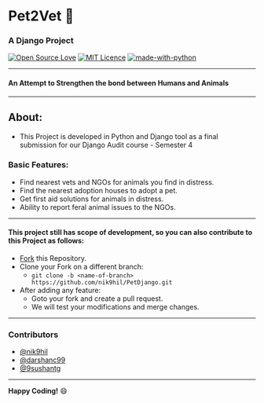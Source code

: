 # **Pet2Vet** :dog:
### A Django Project

[![Open Source Love](https://badges.frapsoft.com/os/v1/open-source.png?v=103)](https://github.com/ellerbrock/open-source-badges/)  [![MIT Licence](https://badges.frapsoft.com/os/mit/mit.svg?v=103)](https://opensource.org/licenses/mit-license.php)  [![made-with-python](https://img.shields.io/badge/Made%20with-Python-1f425f.svg)](https://www.python.org/)

---
#### An Attempt to Strengthen the bond between Humans and Animals

---
## **About:**
- This Project is developed in Python and Django tool as a final submission for our Django Audit course - Semester 4
### Basic Features:
* Find nearest vets and NGOs for animals you find in distress. 
* Find the nearest adoption houses to adopt a pet. 
* Get first aid solutions for animals in distress. 
* Ability to report feral animal issues to the NGOs. 
---




#### This project still has scope of development, so you can also contribute to this Project as follows:
* [Fork](https://github.com/nik9hil/PetDjango.git) this Repository.
* Clone your Fork on a different branch:
	* `git clone -b <name-of-branch> https://github.com/nik9hil/PetDjango.git`
* After adding any feature:
	* Goto your fork and create a pull request.
	* We will test your modifications and merge changes.
------------------------------------------



### Contributors

- [@nik9hil](https://github.com/nik9hil)
- [@darshanc99](https://github.com/darshanc99)
- [@9sushantg](https://github.com/9sushantg)
---

**Happy Coding!** :smile:

